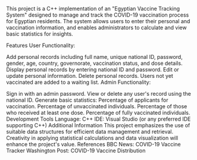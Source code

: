 This project is a C++ implementation of an "Egyptian Vaccine Tracking System" designed to manage and track the COVID-19 vaccination process for Egyptian residents. The system allows users to enter their personal and vaccination information, and enables administrators to calculate and view basic statistics for insights.

Features
User Functionality:

Add personal records including full name, unique national ID, password, gender, age, country, governorate, vaccination status, and dose details.
Display personal records by entering national ID and password.
Edit or update personal information.
Delete personal records.
Users not yet vaccinated are added to a waiting list.
Admin Functionality:

Sign in with an admin password.
View or delete any user's record using the national ID.
Generate basic statistics:
Percentage of applicants for vaccination.
Percentage of unvaccinated individuals.
Percentage of those who received at least one dose.
Percentage of fully vaccinated individuals.
Development Tools
Language: C++
IDE: Visual Studio (or any preferred IDE supporting C++)
Additional Information
This project emphasizes the use of suitable data structures for efficient data management and retrieval.
Creativity in applying statistical calculations and data visualization will enhance the project's value.
References
BBC News: COVID-19 Vaccine Tracker
Washington Post: COVID-19 Vaccine Distribution
